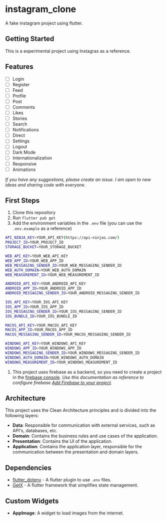 # instagram_clone

A fake instagram project using flutter.

## Getting Started

This is a experimental project using Instagras as a reference.

## Features

- [ ] Login
- [ ] Register
- [ ] Feed
- [ ] Profile
- [ ] Post
- [ ] Comments
- [ ] Likes
- [ ] Stories
- [ ] Search
- [ ] Notifications
- [ ] Direct
- [ ] Settings
- [ ] Logout
- [ ] Dark Mode
- [ ] Internationalization
- [ ] Responsive
- [ ] Animations

_If you have any suggestions, please create an issue. I am open to new ideas and sharing code with everyone._

## First Steps

1. Clone this repository
2. Run `flutter pub get`
3. Add the environment variables in the `.env` file (you can use the `.env.example` as a reference)
```bash
API_NINJA_KEY=YOUR_API_KEY(https://api-ninjas.com/)
PROJECT_ID=YOUR_PROJECT_ID
STORAGE_BUCKET=YOUR_STORAGE_BUCKET

WEB_API_KEY=YOUR_WEB_API_KEY
WEB_APP_ID=YOUR_WEB_APP_ID
WEB_MESSAGING_SENDER_ID=YOUR_WEB_MESSAGING_SENDER_ID
WEB_AUTH_DOMAIN=YOUR_WEB_AUTH_DOMAIN
WEB_MEASUREMENT_ID=YOUR_WEB_MEASUREMENT_ID

ANDROID_API_KEY=YOUR_ANDROID_API_KEY
ANDROID_APP_ID=YOUR_ANDROID_APP_ID
ANDROID_MESSAGING_SENDER_ID=YOUR_ANDROID_MESSAGING_SENDER_ID

IOS_API_KEY=YOUR_IOS_API_KEY
IOS_APP_ID=YOUR_IOS_APP_ID
IOS_MESSAGING_SENDER_ID=YOUR_IOS_MESSAGING_SENDER_ID
IOS_BUNDLE_ID=YOUR_IOS_BUNDLE_ID

MACOS_API_KEY=YOUR_MACOS_API_KEY
MACOS_APP_ID=YOUR_MACOS_APP_ID
MACOS_MESSAGING_SENDER_ID=YOUR_MACOS_MESSAGING_SENDER_ID

WINDOWS_API_KEY=YOUR_WINDOWS_API_KEY
WINDOWS_APP_ID=YOUR_WINDOWS_APP_ID
WINDOWS_MESSAGING_SENDER_ID=YOUR_WINDOWS_MESSAGING_SENDER_ID
WINDOWS_AUTH_DOMAIN=YOUR_WINDOWS_AUTH_DOMAIN
WINDOWS_MEASUREMENT_ID=YOUR_WINDOWS_MEASUREMENT_ID
```
1. This project uses firebase as a backend, so you need to create a project in the [firebase console](https://console.firebase.google.com/). _Use this documentation as reference to configure firebase [Add Firebase to your project](https://firebase.google.com/docs/flutter/setup?hl=es&platform=ios)._

## Architecture

This project uses the Clean Architecture principles and is divided into the following layers:

- **Data**: Responsible for communication with external services, such as API's, databases, etc.
- **Domain**: Contains the business rules and use cases of the application.
- **Presentation**: Contains the UI of the application.
- **Application**: Contains the application layer, responsible for the communication between the presentation and domain layers.

## Dependencies

- [flutter_dotenv](https://pub.dev/packages/flutter_dotenv) - A flutter plugin to use `.env` files.
- [GetX](https://pub.dev/packages/get) - A flutter framework that simplifies state management.

## Custom Widgets

- **AppImage**: A widget to load images from the internet.

<!-- TODO: Add description here -->